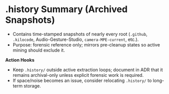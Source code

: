 <!--
STIGMERGY SUMMARY HEADER
Source: .history/
Generated: 2025-09-18T03:30Z
-->

# .history Summary (Archived Snapshots)

- Contains time-stamped snapshots of nearly every root (`.github`, `.kilocode`, Audio-Gesture-Studio, `camera-MPE-current`, etc.).
- Purpose: forensic reference only; mirrors pre-cleanup states so active mining should exclude it.

**Action Hooks**
- Keep `.history/` outside active extraction loops; document in ADR that it remains archival-only unless explicit forensic work is required.
- If space/noise becomes an issue, consider relocating `.history/` to long-term storage.
